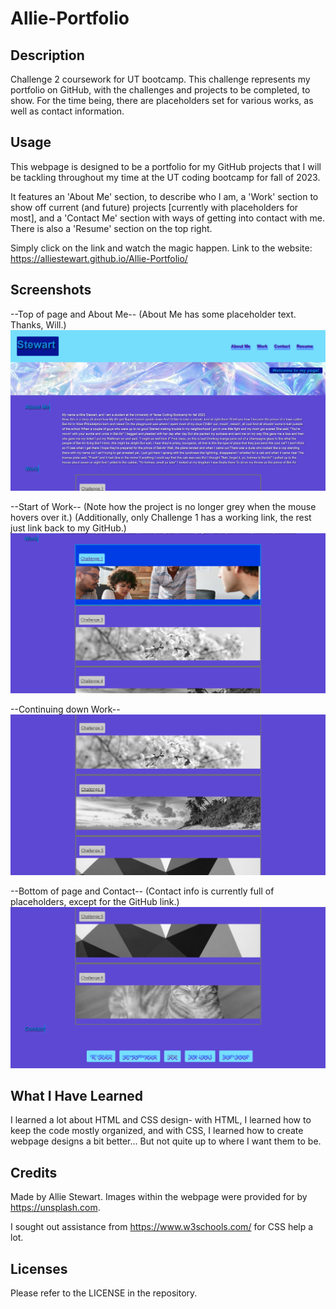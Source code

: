 # Allie-Portfolio

## Description
Challenge 2 coursework for UT bootcamp. This challenge represents
my portfolio on GitHub, with the challenges and projects to be 
completed, to show. For the time being, there are placeholders
set for various works, as well as contact information.

## Usage
This webpage is designed to be a portfolio for my 
GitHub projects that I will be tackling throughout my
time at the UT coding bootcamp for fall of 2023.

It features an 'About Me' section, to describe who I am,
a 'Work' section to show off current (and future) projects
[currently with placeholders for most], and a 'Contact Me'
section with ways of getting into contact with me. There is 
also a 'Resume' section on the top right.

Simply click on the link and watch the magic happen.
Link to the website: https://alliestewart.github.io/Allie-Portfolio/

## Screenshots
--Top of page and About Me--
(About Me has some placeholder text. Thanks, Will.)
![Alt text](assets/Screen1.png)

--Start of Work--
(Note how the project is no longer grey when the mouse hovers over it.)
(Additionally, only Challenge 1 has a working link, the rest just link back to my GitHub.)
![Alt text](assets/Screen2.png)

--Continuing down Work--
![Alt text](assets/Screen3.png)

--Bottom of page and Contact--
(Contact info is currently full of placeholders, except for the GitHub link.)
![Alt text](assets/Screen4.png)

## What I Have Learned
I learned a lot about HTML and CSS design- with HTML, I learned how to 
keep the code mostly organized, and with CSS, I learned how to create
webpage designs a bit better... But not quite up to where I want them to be.

## Credits
Made by Allie Stewart. 
Images within the webpage were provided for by https://unsplash.com.

I sought out assistance from https://www.w3schools.com/ for CSS help a lot.

## Licenses
Please refer to the LICENSE in the repository.
